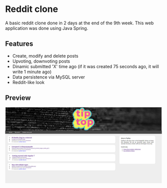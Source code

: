 # Reddit clone

A basic reddit clone done in 2 days at the end of the 9th week. This web application was done using Java Spring.

## Features

- Create, modify and delete posts
- Upvoting, downvoting posts
- Dinamic submitted 'X' time ago (if it was created 75 seconds ago, it will write 1 minute ago)
- Data persistence via MySQL server
- Reddit-like look

## Preview

![RedditMain](preview/mainpage.png)